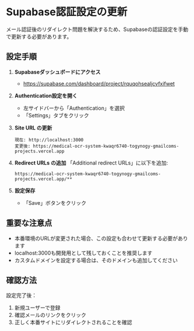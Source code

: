 # Supabase認証設定の更新

メール認証後のリダイレクト問題を解決するため、Supabaseの認証設定を手動で更新する必要があります。

## 設定手順

1. **Supabaseダッシュボードにアクセス**
   - https://supabase.com/dashboard/project/rquqohsealjcvfxifwet

2. **Authentication設定を開く**
   - 左サイドバーから「Authentication」を選択
   - 「Settings」タブをクリック

3. **Site URL の更新**
   ```
   現在: http://localhost:3000
   変更後: https://medical-ocr-system-kwaqr6740-togynogy-gmailcoms-projects.vercel.app
   ```

4. **Redirect URLs の追加**
   「Additional redirect URLs」に以下を追加:
   ```
   https://medical-ocr-system-kwaqr6740-togynogy-gmailcoms-projects.vercel.app/**
   ```

5. **設定保存**
   - 「Save」ボタンをクリック

## 重要な注意点

- 本番環境のURLが変更された場合、この設定も合わせて更新する必要があります
- localhost:3000も開発用として残しておくことを推奨します
- カスタムドメインを設定する場合は、そのドメインも追加してください

## 確認方法

設定完了後：
1. 新規ユーザーで登録
2. 確認メールのリンクをクリック
3. 正しく本番サイトにリダイレクトされることを確認